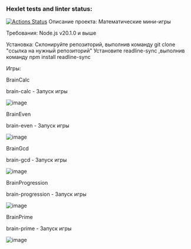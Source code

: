 ### Hexlet tests and linter status:
[![Actions Status](https://github.com/JomaVysokiy/frontend-project-44/workflows/hexlet-check/badge.svg)](https://github.com/JomaVysokiy/frontend-project-44/actions)
Описание проекта:
Математические мини-игры

Требования:
Node.js v20.1.0 и выше

Установка:
Склонируйте репозиторий, выполнив команду git clone "ссылка на нужный репозиторий"
Установите readline-sync ,выполнив команду npm install readline-sync 

Игры:

BrainCalc

brain-calc - Запуск игры

![image](https://github.com/JomaVysokiy/frontend-project-44/assets/114975316/0f3f91c3-3ab1-43b3-b844-556d886fbc89)

BrainEven

brain-even - Запуск игры

![image](https://github.com/JomaVysokiy/frontend-project-44/assets/114975316/2cec0f93-a35f-4dd9-86d2-89adad5cbac4)

BrainGcd

brain-gcd - Запуск игры
 
![image](https://github.com/JomaVysokiy/frontend-project-44/assets/114975316/e9892f2d-ef57-4150-b410-d5700e9125e0)

BrainProgression

brain-progression - Запуск игры

![image](https://github.com/JomaVysokiy/frontend-project-44/assets/114975316/d4af1f92-dc99-44d2-b67b-98e0ae447cc1)

BrainPrime

brain-prime - Запуск игры

![image](https://github.com/JomaVysokiy/frontend-project-44/assets/114975316/bf18f373-7445-488f-9c1e-ae0fb3d6aff6)

